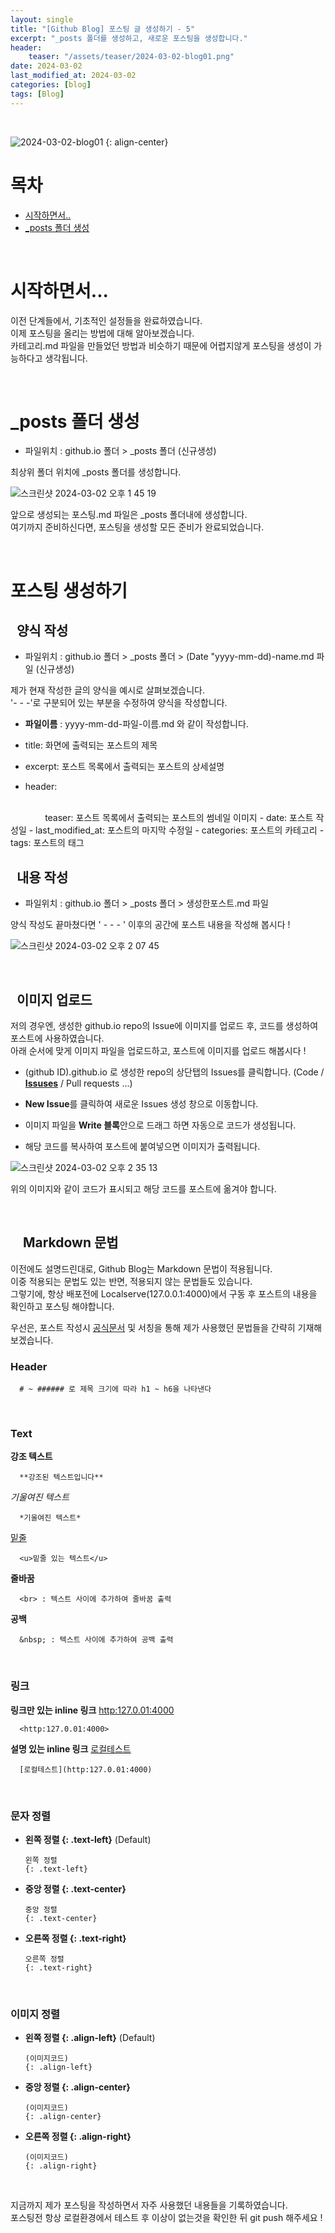 ```yaml
---
layout: single
title: "[Github Blog] 포스팅 글 생성하기 - 5"
excerpt: "_posts 폴더를 생성하고, 새로운 포스팅을 생성합니다."
header:
    teaser: "/assets/teaser/2024-03-02-blog01.png"
date: 2024-03-02
last_modified_at: 2024-03-02
categories: [blog]
tags: [Blog]
---
```


<style>
    .gist {
        margin: 0 auto;
        width: 90%; /* 또는 원하는 너비 */
        max-height: 500px; /* 최대 높이 설정 */
        overflow: auto; /* 스크롤이 필요할 경우 스크롤 표시 */
        margin-top: 10px;
        margin-bottom: 24px;
    }
</style>

<br>

![2024-03-02-blog01](https://github.com/JunbeomCho22/JunbeomCho22.github.io/assets/156159216/929571ea-0d81-4c37-a657-8ed1033d0ca5)
{: align-center}

# 목차

 - [시작하면서..](#시작하면서..)
 - [_posts 폴더 생성](#_posts-폴더-생성)

<br>

# 시작하면서...

이전 단계들에서, 기초적인 설정들을 완료하였습니다.
<br>
이제 포스팅을 올리는 방법에 대해 알아보겠습니다.
<br>
카테고리.md 파일을 만들었던 방법과 비슷하기 때문에 어렵지않게 포스팅을 생성이 가능하다고 생각됩니다.

<br>

# _posts 폴더 생성

- 파일위치 : github.io 폴더 > _posts 폴더 (신규생성)

최상위 폴더 위치에 _posts 폴더를 생성합니다.

![스크린샷 2024-03-02 오후 1 45 19](https://github.com/JunbeomCho22/JunbeomCho22.github.io/assets/156159216/b460a6fb-ec7b-494e-a61e-4599129ac423)

앞으로 생성되는 포스팅.md 파일은 _posts 폴더내에 생성합니다.
<br>
여기까지 준비하신다면, 포스팅을 생성할 모든 준비가 완료되었습니다.

<br>

# 포스팅 생성하기

## &nbsp; 양식 작성

- 파일위치 : github.io 폴더 > _posts 폴더 > (Date "yyyy-mm-dd)-name.md 파일 (신규생성)

<script src="https://gist.github.com/JunbeomCho22/8635431577c495dfa704ed6b2bb0ceb6.js"></script>

제가 현재 작성한 글의 양식을 예시로 살펴보겠습니다.
<br>
'- - -'로 구분되어 있는 부분을 수정하여 양식을 작성합니다.

- **파일이름** : yyyy-mm-dd-파일-이름.md 와 같이 작성합니다.

- title: 화면에 출력되는 포스트의 제목
- excerpt: 포스트 목록에서 출력되는 포스트의 상세설명
- header:
<br>
&nbsp;&nbsp;&nbsp;&nbsp;&nbsp;&nbsp;&nbsp;&nbsp;&nbsp;&nbsp;&nbsp;&nbsp;&nbsp;
teaser: 포스트 목록에서 출력되는 포스트의 썸네일 이미지
- date: 포스트 작성일
- last_modified_at: 포스트의 마지막 수정일
- categories: 포스트의 카테고리
- tags: 포스트의 태그

<br>

## &nbsp; 내용 작성

- 파일위치 : github.io 폴더 > _posts 폴더 > 생성한포스트.md 파일

양식 작성도 끝마쳤다면 ' - - - ' 이후의 공간에 포스트 내용을 작성해 봅시다 !

![스크린샷 2024-03-02 오후 2 07 45](https://github.com/JunbeomCho22/JunbeomCho22.github.io/assets/156159216/9993c78e-0304-406a-bef4-4cc6c8b62deb)

<br>

## &nbsp; 이미지 업로드

저의 경우엔, 생성한 github.io repo의 Issue에 이미지를 업로드 후, 코드를 생성하여 포스트에 사용하였습니다.
<br>
아래 순서에 맞게 이미지 파일을 업로드하고, 포스트에 이미지를 업로드 해봅시다 !

- (github ID).github.io 로 생성한 repo의 상단탭의 Issues를 클릭합니다. (Code / **<u>Issuses</u>** / Pull requests ...)

- **New Issue**를 클릭하여 새로운 Issues 생성 창으로 이동합니다.

- 이미지 파일을 **Write 블록**안으로 드래그 하면 자동으로 코드가 생성됩니다.

- 해당 코드를 복사하여 포스트에 붙여넣으면 이미지가 출력됩니다.

![스크린샷 2024-03-02 오후 2 35 13](https://github.com/JunbeomCho22/JunbeomCho22.github.io/assets/156159216/12c0f185-ab4c-4e43-a1ff-e91fb226fc6b)

위의 이미지와 같이 코드가 표시되고 해당 코드를 포스트에 옮겨야 합니다.

<br>

## &nbsp; &nbsp; Markdown 문법

이전에도 설명드린대로, Github Blog는 Markdown 문법이 적용됩니다.
<br>
이중 적용되는 문법도 있는 반면, 적용되지 않는 문법들도 있습니다. 
<br>
그렇기에, 항상 배포전에 Localserve(127.0.0.1:4000)에서 구동 후 포스트의 내용을 확인하고 포스팅 해야합니다.

우선은, 포스트 작성시 [공식문서](https://mmistakes.github.io/minimal-mistakes/docs/utility-classes/#image-alignment) 및 서칭을 통해 제가 사용했던 문법들을 간략히 기재해 보겠습니다.

### Header

      # ~ ###### 로 제목 크기에 따라 h1 ~ h6을 나타낸다

<br>

### Text

**강조 텍스트**

      **강조된 텍스트입니다**

*기울여진 텍스트*

      *기울여진 텍스트*

<u>밑줄</u>

      <u>밑줄 있는 텍스트</u>

**줄바꿈**

      <br> : 텍스트 사이에 추가하여 줄바꿈 출력

**공백**

      &nbsp; : 텍스트 사이에 추가하여 공백 출력

<br>

### 링크

**링크만 있는 inline 링크** <http:127.0.01:4000>

      <http:127.0.01:4000>

**설명 있는 inline 링크** [로컬테스트](http:127.0.01:4000)

      [로컬테스트](http:127.0.01:4000)

<br>

### 문자 정렬

- **왼쪽 정렬 {: .text-left}** (Default)

      왼쪽 정렬
      {: .text-left}

- **중앙 정렬 {: .text-center}**

      중앙 정렬
      {: .text-center}

- **오른쪽 정렬 {: .text-right}**

      오른쪽 정렬
      {: .text-right}

<br>

### 이미지 정렬 

- **왼쪽 정렬 {: .align-left}** (Default)

      (이미지코드)
      {: .align-left}

- **중앙 정렬 {: .align-center}**   

      (이미지코드)
      {: .align-center}

- **오른쪽 정렬 {: .align-right}**

      (이미지코드)
      {: .align-right}

<br>

지금까지 제가 포스팅을 작성하면서 자주 사용했던 내용들을 기록하였습니다.
<br>
포스팅전 항상 로컬환경에서 테스트 후 이상이 없는것을 확인한 뒤 git push 해주세요 !